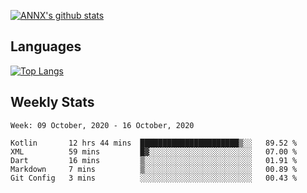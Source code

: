 [![ANNX's github stats](https://github-readme-stats.vercel.app/api?username=NXAN2901&count_private=true&show_icons=true&theme=vue)](https://github.com/NXAN2901)

## Languages
[![Top Langs](https://github-readme-stats.vercel.app/api/top-langs/?username=NXAN2901)](https://github.com/NXAN2901)

## Weekly Stats
<!--START_SECTION:waka-->
```text
Week: 09 October, 2020 - 16 October, 2020

Kotlin       12 hrs 44 mins  ██████████████████████▒░░   89.52 % 
XML          59 mins         █▓░░░░░░░░░░░░░░░░░░░░░░░   07.00 % 
Dart         16 mins         ▒░░░░░░░░░░░░░░░░░░░░░░░░   01.91 % 
Markdown     7 mins          ▒░░░░░░░░░░░░░░░░░░░░░░░░   00.89 % 
Git Config   3 mins          ░░░░░░░░░░░░░░░░░░░░░░░░░   00.43 % 
```
<!--END_SECTION:waka-->
